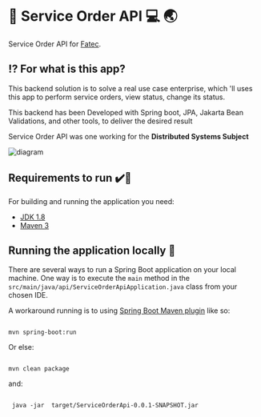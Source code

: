 #  :pushpin: Service Order API :computer: :earth_asia:

 Service Order API for [Fatec](https://www.fatecsaocaetano.edu.br/).

## :interrobang: For what is this app?
 This backend solution is to solve a real use case enterprise,
 which 'll uses this app to perform service orders, view status, change its status.
 
 This backend has been Developed with Spring boot, JPA, Jakarta Bean Validations,
 and other tools, to deliver the desired result
 
 Service Order API was one working for the **Distributed Systems Subject**
 
 
![diagram](https://user-images.githubusercontent.com/63258483/114637645-3acac600-9ca0-11eb-97c4-3b26cb895a0b.png)

## Requirements to run :heavy_check_mark::running:
For building and running the application you need:

- [JDK 1.8](http://www.oracle.com/technetwork/java/javase/downloads/jdk8-downloads-2133151.html)
- [Maven 3](https://maven.apache.org)

## Running the application locally :running:

There are several ways to run a Spring Boot application on your local machine. One way is to execute the `main` method in the `src/main/java/api/ServiceOrderApiApplication.java` class from your chosen IDE.

A workaround running is to using [Spring Boot Maven plugin](https://docs.spring.io/spring-boot/docs/current/reference/html/build-tool-plugins-maven-plugin.html) like so:

```shell

mvn spring-boot:run

```

Or else: 

```shell

mvn clean package

```
and:


```shell

 java -jar  target/ServiceOrderApi-0.0.1-SNAPSHOT.jar

```

